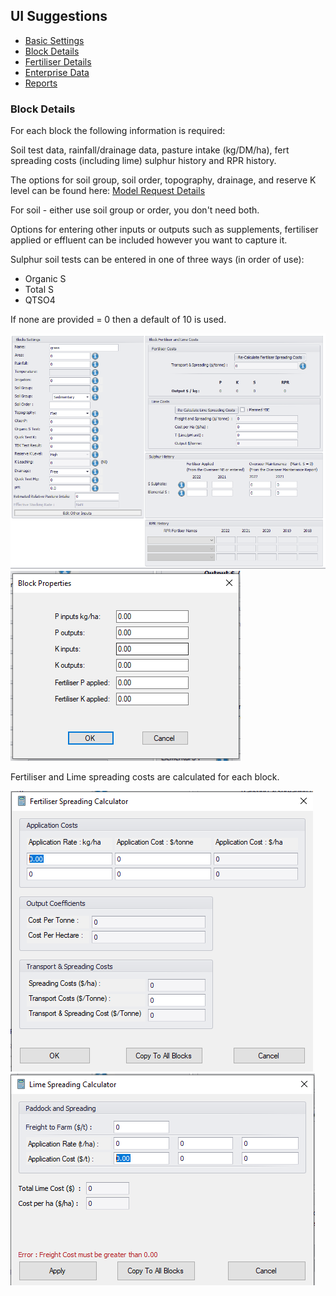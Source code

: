 <div class="col-2">
<h2>UI Suggestions</h2>
    <ul class="sub-menu">
        <li class="menu-item"><a href="UIstart">Basic Settings</a></li>
        <li class="menu-item"><a href="Blocks">Block Details</a></li>
        <li class="menu-item"><a href="Fertiliser">Fertiliser Details</a></li>
       <li class="menu-item"><a href="Enterprise">Enterprise Data</a></li>
       <li class="menu-item"><a href="Reports">Reports</a></li>
    </ul>
</div>
<div class="col-8">
        <h3>Block Details</h3>
        <p>For each block the following information is required:</p>
        <p>Soil test data, rainfall/drainage data, pasture intake (kg/DM/ha), fert spreading costs (including lime) sulphur history and RPR history.</p>
        <p>The options for soil group, soil order, topography, drainage, and reserve K level can be found here: <a href="https://github.com/FANZ-Econometric/Econometric-documentation/blob/main/schema/Model_Request_details.md">Model Request Details</a></p>
        <p>For soil - either use soil group or order, you don't need both.</p>
        <p>Options for entering other inputs or outputs such as supplements, fertiliser applied or effluent can be included however you want to capture it.</p>
        <p>Sulphur soil tests can be entered in one of three ways (in order of use):</p>
        <ul class="bullet">
          <li>Organic S</li>
          <li>Total S</li>
          <li>QTSO4</li>
          </ul>
          <p>If none are provided = 0 then a default of 10 is used.</p>
        <img src="images/blocks.png" alt="Blocks">
        <img src="images/blockadditional.png" alt="Blocks">
    <p>Fertiliser and Lime spreading costs are calculated for each block.</p>
    <img src="images/fertcalc.png" alt="fert calc">
    <img src="images/limecalc.png" alt="lime calc">
    </div>
